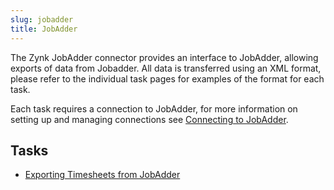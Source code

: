 ```yaml
---
slug: jobadder
title: JobAdder
---
```

The Zynk JobAdder connector provides an interface to JobAdder, allowing exports of data from Jobadder. All data is transferred using an XML format, please refer to the individual task pages for examples of the format for each task.

Each task requires a connection to JobAdder, for more information on setting up and managing connections see [Connecting to JobAdder](connecting-to-jobadder).

## Tasks

* [Exporting Timesheets from JobAdder](exporting-timesheets-from-jobadder)